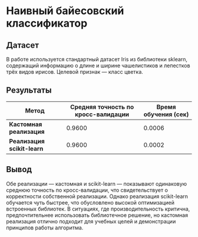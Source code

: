 # Наивный байесовский классификатор

## Датасет 
В работе используется стандартный датасет Iris из библиотеки sklearn, содержащий информацию о длине и ширине чашелистиков и лепестков трёх видов ирисов. Целевой признак — класс цветка.

## Результаты 

| Метод                        | Средняя точность по кросс-валидации | Время обучения (сек)  |
|------------------------------|-------------------------------------|-----------------------|
| **Кастомная реализация**     | 0.9600                              | 0.0006                |
| **Реализация scikit-learn**  | 0.9600                              | 0.0002                |

## Вывод
Обе реализации — кастомная и scikit-learn — показывают одинаковую среднюю точность по кросс-валидации, что свидетельствует о корректности собственной реализации. Однако реализация scikit-learn обучается чуть быстрее, что обусловлено высокой оптимизацией встроенных библиотек. В ситуациях, где производительность критична, предпочтительнее использовать библиотечное решение, но кастомная реализация отлично подходит для учебных целей и демонстрации принципов работы алгоритма.
